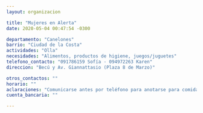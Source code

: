 ```yaml
---
layout: organizacion

title: "Mujeres en Alerta"
date: 2020-05-04 00:47:54 -0300

departamento: "Canelones"
barrio: "Ciudad de la Costa"
actividades: "Olla"
necesidades: "Alimentos, productos de higiene, juegos/juguetes"
telefono_contacto: "091786159 Sofía - 094972263 Karen"
direccion: "Becú y Av. Giannattasio (Plaza 8 de Marzo)"

otros_contactos: ""
horario: ""
aclaraciones: "Comunicarse antes por teléfono para anotarse para comidas"
cuenta_bancaria: ""

---
```

